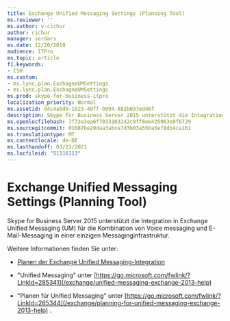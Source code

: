 ```yaml
---
title: Exchange Unified Messaging Settings (Planning Tool)
ms.reviewer: ''
ms.author: v-cichur
author: cichur
manager: serdars
ms.date: 12/20/2018
audience: ITPro
ms.topic: article
f1.keywords:
- CSH
ms.custom:
- ms.lync.plan.ExchagneUMSettings
- ms.lync.plan.ExchagneUMSettings
ms.prod: skype-for-business-itpro
localization_priority: Normal
ms.assetid: d4c4a5d9-1523-49ff-b994-882b037ed46f
description: Skype for Business Server 2015 unterstützt die Integration in Exchange Unified Messaging (UM) für die Kombination von Voice messaging und E-Mail-Messaging in einer einzigen Messaginginfrastruktur.
ms.openlocfilehash: 7f73e3ea6f7033103242c9ff8ee425963e9f6729
ms.sourcegitcommit: 01087be29daa3abce7d3b03a55ba5ef8db4ca161
ms.translationtype: MT
ms.contentlocale: de-DE
ms.lasthandoff: 03/23/2021
ms.locfileid: "51116113"
---
```

# <a name="exchange-unified-messaging-settings-planning-tool"></a>Exchange Unified Messaging Settings (Planning Tool)

Skype for Business Server 2015 unterstützt die Integration in Exchange Unified Messaging (UM) für die Kombination von Voice messaging und E-Mail-Messaging in einer einzigen Messaginginfrastruktur.

Weitere Informationen finden Sie unter:

- [Planen der Exchange Unified Messaging-Integration](/previous-versions/office/lync-server-2013/lync-server-2013-planning-for-exchange-unified-messaging-integration)

- "Unified Messaging" unter [https://go.microsoft.com/fwlink/?LinkId=285341](/exchange/unified-messaging-exchange-2013-help)

- "Planen für Unified Messaging" unter [https://go.microsoft.com/fwlink/?LinkId=285344](/exchange/planning-for-unified-messaging-exchange-2013-help) .